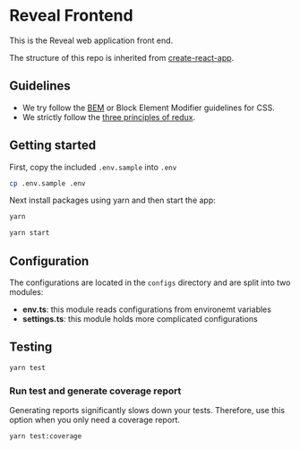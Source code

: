 # Reveal Frontend

This is the Reveal web application front end.

The structure of this repo is inherited from [create-react-app](https://github.com/facebook/create-react-app).

## Guidelines

- We try follow the [BEM](https://en.bem.info/methodology/quick-start/) or Block Element Modifier guidelines for CSS.
- We strictly follow the [three principles of redux](https://redux.js.org/introduction/three-principles).

## Getting started

First, copy the included `.env.sample` into `.env`

```sh
cp .env.sample .env
```

Next install packages using yarn and then start the app:

```sh
yarn

yarn start
```

## Configuration

The configurations are located in the `configs` directory and are split into two modules:

- **env.ts**: this module reads configurations from environemt variables
- **settings.ts**: this module holds more complicated configurations

## Testing

```sh
yarn test
```

### Run test and generate coverage report

Generating reports significantly slows down your tests. Therefore, use this option when you only need
a coverage report.

```sh
yarn test:coverage
```
